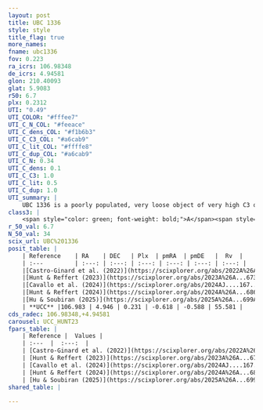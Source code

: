 ```yaml
---
layout: post
title: UBC 1336
style: style
title_flag: true
more_names: 
fname: ubc1336
fov: 0.223
ra_icrs: 106.98348
de_icrs: 4.94581
glon: 210.40093
glat: 5.9083
r50: 6.7
plx: 0.2312
UTI: "0.49"
UTI_COLOR: "#fffee7"
UTI_C_N_COL: "#feeace"
UTI_C_dens_COL: "#f1b6b3"
UTI_C_C3_COL: "#a6cab9"
UTI_C_lit_COL: "#ffffe8"
UTI_C_dup_COL: "#a6cab9"
UTI_C_N: 0.34
UTI_C_dens: 0.1
UTI_C_C3: 1.0
UTI_C_lit: 0.5
UTI_C_dup: 1.0
UTI_summary: |
    UBC 1336 is a poorly populated, very loose object of very high C3 quality. It was recently reported but it is moderately studied in the literature.
class3: |
    <span style="color: green; font-weight: bold;">A</span><span style="color: green; font-weight: bold;">A</span>
r_50_val: 6.7
N_50_val: 34
scix_url: UBC%201336
posit_table: |
    | Reference    | RA    | DEC   | Plx  | pmRA  | pmDE   |  Rv  |
    | :---         | :---: | :---: | :---: | :---: | :---: | :---: |
    |[Castro-Ginard et al. (2022)](https://scixplorer.org/abs/2022A%26A...661A.118C) | 106.97 | 4.99 | 0.24 | -0.62 | -0.59 | 52.08 |
    |[Hunt & Reffert (2023)](https://scixplorer.org/abs/2023A%26A...673A.114H) | 107.017 | 4.848 | 0.227 | -0.627 | -0.564 | 60.912 |
    |[Cavallo et al. (2024)](https://scixplorer.org/abs/2024AJ....167...12C) | 107.001 | 4.917 | 0.229 | -- | -- | -- |
    |[Hunt & Reffert (2024)](https://scixplorer.org/abs/2024A%26A...686A..42H) | 107.017 | 4.848 | 0.227 | -0.627 | -0.564 | 60.912 |
    |[Hu & Soubiran (2025)](https://scixplorer.org/abs/2025A%26A...699A.246H) | 107.001 | 4.917 | -- | -- | -- | -- |
    | **UCC** |106.983 | 4.946 | 0.231 | -0.618 | -0.588 | 55.581 | 
cds_radec: 106.98348,+4.94581
carousel: UCC_HUNT23
fpars_table: |
    | Reference |  Values |
    | :---  |  :---:  |
    | [Castro-Ginard et al. (2022)](https://scixplorer.org/abs/2022A%26A...661A.118C) | `AV=0.23, Dist=4311, logAge=9.003` |
    | [Hunt & Reffert (2023)](https://scixplorer.org/abs/2023A%26A...673A.114H) | `AV50=0.312, diffAV50=1.536, MOD50=12.996, logAge50=9.024` |
    | [Cavallo et al. (2024)](https://scixplorer.org/abs/2024AJ....167...12C) | `AV50=0.8, dMod50=12.53, logAge50=8.98, [Fe/H]50=0.09` |
    | [Hunt & Reffert (2024)](https://scixplorer.org/abs/2024A%26A...686A..42H) | `MassJ=278.756` |
    | [Hu & Soubiran (2025)](https://scixplorer.org/abs/2025A%26A...699A.246H) | `MA22=-0.1, MA23f=-0.53, MA23g=-0.35, MZ23=-0.32, MK24=-0.36, MF24=-0.33` |
shared_table: |
    
---
```

